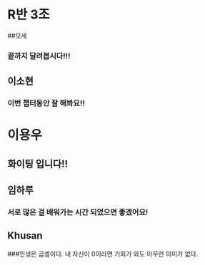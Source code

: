 # R반 3조

##모세

### 끝까지 달려봅시다!!!

## 이소현

### 이번 챕터동안 잘 해봐요!!

# 이용우

## 화이팅 입니다!!

## 임하루

### 서로 많은 걸 배워가는 시간 되었으면 좋겠어요!

## Khusan

###인생은 곱셈이다. 내 자신이 0이라면 기회가 와도 아무런 의미가 없다.
